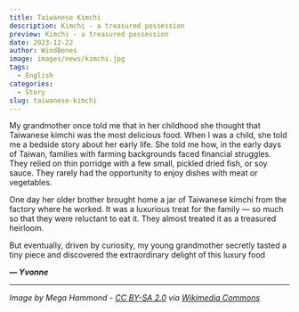 ```yaml
---
title: Taiwanese Kimchi
description: Kimchi - a treasured possession
preview: Kimchi - a treasured possession
date: 2023-12-22
author: WindBones
image: images/news/kimchi.jpg
tags:
  - English
categories:
  - Story
slug: taiwanese-kimchi
---
```


My grandmother once told me that in her childhood she thought that Taiwanese kimchi was the most delicious food. When I was a child, she told me a bedside story about her early life. She told me how, in the early days of Taiwan, families with farming backgrounds faced financial struggles. They relied on thin porridge with a few small, pickled dried fish, or soy sauce. They rarely had the opportunity to enjoy dishes with meat or vegetables. 

One day her older brother brought home a jar of Taiwanese kimchi from the factory where he worked. It was a luxurious treat for the family — so much so that they were reluctant to eat it. They almost treated it as a treasured heirloom.

But eventually, driven by curiosity, my young grandmother secretly tasted a tiny piece and discovered the extraordinary delight of this luxury food

***— Yvonne***

---

*Image by Mega Hammond - [CC BY-SA 2.0](https://creativecommons.org/licenses/by-sa/2.0) via [Wikimedia Commons](https://commons.wikimedia.org/wiki/Category:Kimchi_in_Taiwan#/media/File:Homemade_Kimchi_in_Taipei.jpg)*